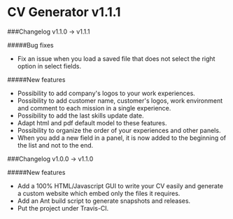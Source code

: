 CV Generator v1.1.1
===================

###Changelog v1.1.0 -> v1.1.1

#####Bug fixes

* Fix an issue when you load a saved file that does not select the right option in select fields.

#####New features

* Possibility to add company's logos to your work experiences.
* Possibility to add customer name, customer's logos, work environment and comment to each mission in a single experience.
* Possibility to add the last skills update date.
* Adapt html and pdf default model to these features.
* Possibility to organize the order of your experiences and other panels.
* When you add a new field in a panel, it is now added to the beginning of the list and not to the end.

###Changelog v1.0.0 -> v1.1.0

#####New features

* Add a 100% HTML/Javascript GUI to write your CV easily and generate a custom website which embed only the files it requires.
* Add an Ant build script to generate snapshots and releases.
* Put the project under Travis-CI.
